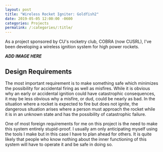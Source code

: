 ```yaml
---
layout: post
title: "Wireless Rocket Igniter: Goldfish2"
date: 2019-05-05 12:00:00 -0600
categories: Projects
permalink: /:categories/:title/
---
```


As a project sponsored by CU's rocketry club, COBRA (now CUSRL), I've been developing a wireless ignition system for high power rockets.

***ADD IMAGE HERE***

## Design Requirements

The most important requirement is to make something safe which minimizes the possibility for accidental firing as well as misfires. While it is obvious why an early or accidental ignition could have catastrophic consequences, it may be less obvious why a misfire, or dud, could be nearly as bad. In the situation where a rocket is expected to fire but does not ignite, the dangerous situation arises where a person must approach the rocket while it is in an unknown state and has the possibility of catastrophic failure.

One of most foreign requirements for me on this project is the need to make this system entirely stupid-proof. I usually am only anticipating myself using the tools I make but in this case I have to plan ahead for others. It is quite likely that people who know nothing about the inner functioning of this system will have to operate it and be safe in doing so.